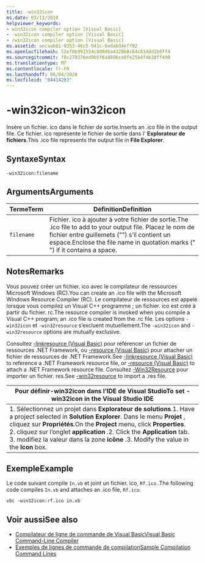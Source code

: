 ```yaml
---
title: -win32icon
ms.date: 03/13/2018
helpviewer_keywords:
- win32icon compiler option [Visual Basic]
- -win32icon compiler option [Visual Basic]
- /win32icon compiler option [Visual Basic]
ms.assetid: aecaab01-9353-46c5-941c-6edabd4eff92
ms.openlocfilehash: 52ef0b991554c800dba4320b0c64c81ddd1b0ff4
ms.sourcegitcommit: f8c270376ed905f6a8896ce0fe25b4f4b38ff498
ms.translationtype: MT
ms.contentlocale: fr-FR
ms.lasthandoff: 06/04/2020
ms.locfileid: "84414283"
---
```

# <a name="-win32icon"></a><span data-ttu-id="22415-102">-win32icon</span><span class="sxs-lookup"><span data-stu-id="22415-102">-win32icon</span></span>
<span data-ttu-id="22415-103">Insère un fichier. ico dans le fichier de sortie.</span><span class="sxs-lookup"><span data-stu-id="22415-103">Inserts an .ico file in the output file.</span></span> <span data-ttu-id="22415-104">Ce fichier. ico représente le fichier de sortie dans l' **Explorateur de fichiers**.</span><span class="sxs-lookup"><span data-stu-id="22415-104">This .ico file represents the output file in **File Explorer**.</span></span>  
  
## <a name="syntax"></a><span data-ttu-id="22415-105">Syntaxe</span><span class="sxs-lookup"><span data-stu-id="22415-105">Syntax</span></span>  
  
```console  
-win32icon:filename  
```  
  
## <a name="arguments"></a><span data-ttu-id="22415-106">Arguments</span><span class="sxs-lookup"><span data-stu-id="22415-106">Arguments</span></span>  
  
|<span data-ttu-id="22415-107">Terme</span><span class="sxs-lookup"><span data-stu-id="22415-107">Term</span></span>|<span data-ttu-id="22415-108">Définition</span><span class="sxs-lookup"><span data-stu-id="22415-108">Definition</span></span>|  
|---|---|  
|`filename`|<span data-ttu-id="22415-109">Fichier. ico à ajouter à votre fichier de sortie.</span><span class="sxs-lookup"><span data-stu-id="22415-109">The .ico file to add to your output file.</span></span> <span data-ttu-id="22415-110">Placez le nom de fichier entre guillemets ("") s’il contient un espace.</span><span class="sxs-lookup"><span data-stu-id="22415-110">Enclose the file name in quotation marks (" ") if it contains a space.</span></span>|  
  
## <a name="remarks"></a><span data-ttu-id="22415-111">Notes</span><span class="sxs-lookup"><span data-stu-id="22415-111">Remarks</span></span>  
 <span data-ttu-id="22415-112">Vous pouvez créer un fichier. ico avec le compilateur de ressources Microsoft Windows (RC).</span><span class="sxs-lookup"><span data-stu-id="22415-112">You can create an .ico file with the Microsoft Windows Resource Compiler (RC).</span></span> <span data-ttu-id="22415-113">Le compilateur de ressources est appelé lorsque vous compilez un Visual C++ programme ; un fichier. ico est créé à partir du fichier. rc.</span><span class="sxs-lookup"><span data-stu-id="22415-113">The resource compiler is invoked when you compile a Visual C++ program; an .ico file is created from the .rc file.</span></span> <span data-ttu-id="22415-114">Les options `-win32icon` et `-win32resource` s’excluent mutuellement.</span><span class="sxs-lookup"><span data-stu-id="22415-114">The `-win32icon` and `-win32resource` options are mutually exclusive.</span></span>  
  
 <span data-ttu-id="22415-115">Consultez [-linkresource (Visual Basic)](linkresource.md) pour référencer un fichier de ressources .NET Framework, ou [-resource (Visual Basic)](resource.md) pour attacher un fichier de ressources de .NET Framework.</span><span class="sxs-lookup"><span data-stu-id="22415-115">See [-linkresource (Visual Basic)](linkresource.md) to reference a .NET Framework resource file, or [-resource (Visual Basic)](resource.md) to attach a .NET Framework resource file.</span></span> <span data-ttu-id="22415-116">Consultez [-Win32Resource](win32resource.md) pour importer un fichier. res.</span><span class="sxs-lookup"><span data-stu-id="22415-116">See [-win32resource](win32resource.md) to import a .res file.</span></span>  
  
|<span data-ttu-id="22415-117">Pour définir-win32icon dans l’IDE de Visual Studio</span><span class="sxs-lookup"><span data-stu-id="22415-117">To set -win32icon in the Visual Studio IDE</span></span>|  
|---|  
|<span data-ttu-id="22415-118">1. Sélectionnez un projet dans **Explorateur de solutions**.</span><span class="sxs-lookup"><span data-stu-id="22415-118">1.  Have a project selected in **Solution Explorer**.</span></span> <span data-ttu-id="22415-119">Dans le menu **Projet** , cliquez sur **Propriétés**.</span><span class="sxs-lookup"><span data-stu-id="22415-119">On the **Project** menu, click **Properties**.</span></span> <br /><span data-ttu-id="22415-120">2. cliquez sur l’onglet **application** .</span><span class="sxs-lookup"><span data-stu-id="22415-120">2.  Click the **Application** tab.</span></span><br /><span data-ttu-id="22415-121">3. modifiez la valeur dans la zone **icône** .</span><span class="sxs-lookup"><span data-stu-id="22415-121">3.  Modify the value in the **Icon** box.</span></span>|  
  
## <a name="example"></a><span data-ttu-id="22415-122">Exemple</span><span class="sxs-lookup"><span data-stu-id="22415-122">Example</span></span>  
 <span data-ttu-id="22415-123">Le code suivant compile `In.vb` et joint un fichier. ico, `Rf.ico` .</span><span class="sxs-lookup"><span data-stu-id="22415-123">The following code compiles `In.vb` and attaches an .ico file, `Rf.ico`.</span></span>  
  
```console
vbc -win32icon:rf.ico in.vb  
```  
  
## <a name="see-also"></a><span data-ttu-id="22415-124">Voir aussi</span><span class="sxs-lookup"><span data-stu-id="22415-124">See also</span></span>

- [<span data-ttu-id="22415-125">Compilateur de ligne de commande de Visual Basic</span><span class="sxs-lookup"><span data-stu-id="22415-125">Visual Basic Command-Line Compiler</span></span>](index.md)
- [<span data-ttu-id="22415-126">Exemples de lignes de commande de compilation</span><span class="sxs-lookup"><span data-stu-id="22415-126">Sample Compilation Command Lines</span></span>](sample-compilation-command-lines.md)
